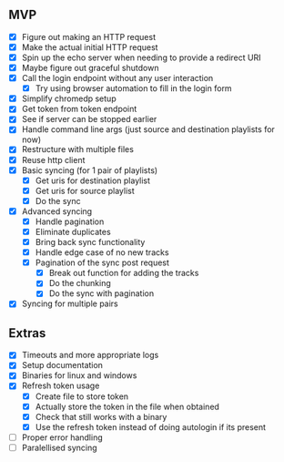 ## MVP
- [x] Figure out making an HTTP request
- [x] Make the actual initial HTTP request
- [x] Spin up the echo server when needing to provide a redirect URI
- [x] Maybe figure out graceful shutdown
- [x] Call the login endpoint without any user interaction
    - [x] Try using browser automation to fill in the login form
- [x] Simplify chromedp setup
- [x] Get token from token endpoint
- [x] See if server can be stopped earlier
- [x] Handle command line args (just source and destination playlists for now)
- [x] Restructure with multiple files
- [x] Reuse http client
- [x] Basic syncing (for 1 pair of playlists)
    - [x] Get uris for destination playlist
    - [x] Get uris for source playlist
    - [x] Do the sync
- [x] Advanced syncing
    - [x] Handle pagination
    - [x] Eliminate duplicates
    - [x] Bring back sync functionality
    - [x] Handle edge case of no new tracks
    - [x] Pagination of the sync post request
        - [x] Break out function for adding the tracks
        - [x] Do the chunking
        - [x] Do the sync with pagination
- [x] Syncing for multiple pairs

## Extras
- [x] Timeouts and more appropriate logs
- [x] Setup documentation
- [x] Binaries for linux and windows
- [x] Refresh token usage
    - [x] Create file to store token
    - [x] Actually store the token in the file when obtained
    - [x] Check that still works with a binary
    - [x] Use the refresh token instead of doing autologin if its present
- [ ] Proper error handling
- [ ] Paralellised syncing